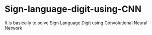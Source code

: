 # Sign-language-digit-using-CNN
It is basically to solve Sign Language Digit using Convolutional Neural Network
